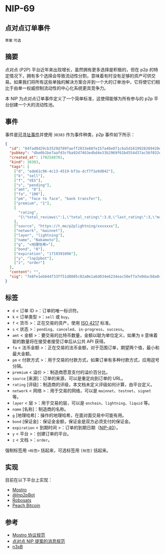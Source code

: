NIP-69
======

点对点订单事件
-------------------------

`草案` `可选`

## 摘要

点对点 (P2P) 平台近年来出现增长，虽然拥有更多选择是积极的，但在 p2p 的特定情况下，拥有多个选择会导致流动性分割，意味着有时没有足够的资产可供交易。如果我们将所有这些单独的解决方案合并到一个大的订单池中，它将使它们相比于由单一权威控制流动性的中心化系统更具竞争力。

本 NIP 为点对点订单事件定义了一个简单标准，这使得能够为所有参与的 p2p 平台创建一个大的流动性池。

## 事件

事件是[可寻址事件](01.md#kinds)并使用 `38383` 作为事件种类，p2p 事件如下所示：

```json
{
  "id": "84fad0d29cb3529d789faeff2033e88fe157a48e071c6a5d1619928289420e31",
  "pubkey": "dbe0b1be7aafd3cfba92d7463edbd4e33b2969f61bd554d37ac56f032e13355a",
  "created_at": 1702548701,
  "kind": 38383,
  "tags": [
    ["d", "ede61c96-4c13-4519-bf3a-dcf7f1e9d842"],
    ["k", "sell"],
    ["f", "VES"],
    ["s", "pending"],
    ["amt", "0"],
    ["fa", "100"],
    ["pm", "face to face", "bank transfer"],
    ["premium", "1"],
    [
      "rating",
      "{\"total_reviews\":1,\"total_rating\":3.0,\"last_rating\":3,\"max_rate\":5,\"min_rate\":1}"
    ],
    ["source", "https://t.me/p2plightning/xxxxxxx"],
    ["network", "mainnet"],
    ["layer", "lightning"],
    ["name", "Nakamoto"],
    ["g", "<地理哈希>"],
    ["bond", "0"],
    ["expiration", "1719391096"],
    ["y", "lnp2pbot"],
    ["z", "order"]
  ],
  "content": "",
  "sig": "7e8fe1eb644f33ff51d8805c02a0e1a6d034e6234eac50ef7a7e0dac68a0414f7910366204fa8217086f90eddaa37ded71e61f736d1838e37c0b73f6a16c4af2"
}
```

## 标签

- `d` < 订单 ID >：订单的唯一标识符。
- `k` < 订单类型 >：`sell` 或 `buy`。
- `f` < 货币 >：正在交易的资产，使用 [ISO 4217](https://en.wikipedia.org/wiki/ISO_4217) 标准。
- `s` < 状态 >：`pending`、`canceled`、`in-progress`、`success`。
- `amt` < 金额 >：要交易的比特币数量，金额以聪为单位定义，如果为 `0` 意味着聪的数量将在接受者接受订单后从公共 API 获得。
- `fa` < 法币金额 >：正在交易的法币金额，对于范围订单，期望两个值，最小和最大金额。
- `pm` < 付款方式 >：用于交易的付款方式，如果订单有多种付款方式，应用逗号分隔。
- `premium` < 溢价 >：制造商愿意支付的溢价百分比。
- `source` [来源]：订单的来源，可以是重定向到订单的 URL。
- `rating` [评级]：制造商的评级，本文档未定义评级如何计算，由平台定义。
- `network` < 网络 >：用于交易的网络，可以是 `mainnet`、`testnet`、`signet` 等。
- `layer` < 层 >：用于交易的层，可以是 `onchain`、`lightning`、`liquid` 等。
- `name` [名称]：制造商的名称。
- `g` [地理哈希]：操作的地理哈希，在面对面交易中可能有用。
- `bond` [保证金]：保证金金额，保证金是双方必须支付的保证金。
- `expiration` < 到期时间 >：订单的到期日期（[NIP-40](40.md)）。
- `y` < 平台 >：创建订单的平台。
- `z` < 文档 >：`order`。

强制标签用 `<标签>` 括起来，可选标签用 `[标签]` 括起来。

## 实现

目前在以下平台上实现：

- [Mostro](https://github.com/MostroP2P/mostro)
- [@lnp2pBot](https://github.com/lnp2pBot/bot)
- [Robosats](https://github.com/RoboSats/robosats/pull/1362)
- [Peach Bitcoin](https://github.com/Peach2Peach/peach-nostr-announcer-bot)

## 参考

- [Mostro 协议规范](https://mostro.network/protocol/)
- [点对点 NIP 提案的消息规范](https://github.com/nostr-protocol/nips/blob/8250274a22f4882f621510df0054fd6167c10c9e/31001.md)
- [n3xB](https://github.com/nobu-maeda/n3xb)
